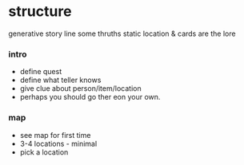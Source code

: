 # structure
generative story line
some thruths
static location & cards are the lore


### intro
* define quest
* define what teller knows
* give clue about person/item/location
* perhaps you should go ther eon your own.

### map
* see map for first time
* 3-4 locations - minimal
* pick a location
